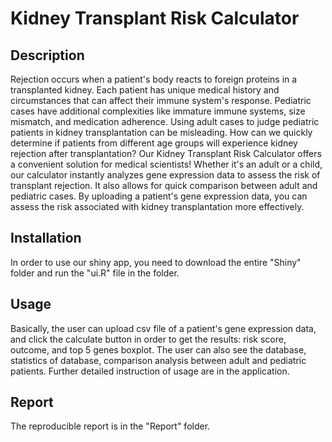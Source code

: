 # Kidney Transplant Risk Calculator

## Description ##
Rejection occurs when a patient's body reacts to foreign proteins in a transplanted kidney. Each patient has unique medical history and circumstances that can affect their immune system's response. Pediatric cases have additional complexities like immature immune systems, size mismatch, and medication adherence. Using adult cases to judge pediatric patients in kidney transplantation can be misleading.
How can we quickly determine if patients from different age groups will experience kidney rejection after transplantation?
Our Kidney Transplant Risk Calculator offers a convenient solution for medical scientists! Whether it's an adult or a child, our calculator instantly analyzes gene expression data to assess the risk of transplant rejection. It also allows for quick comparison between adult and pediatric cases. By uploading a patient's gene expression data, you can assess the risk associated with kidney transplantation more effectively.

## Installation ##
In order to use our shiny app, you need to download the entire "Shiny" folder and run the "ui.R" file in the folder.

## Usage ##
Basically, the user can upload csv file of a patient's gene expression data, and click the calculate button in order to get the results: risk score, outcome, and top 5 genes boxplot. The user can also see the database, statistics of database, comparison analysis between adult and pediatric patients.
Further detailed instruction of usage are in the application.

## Report ##
The reproducible report is in the "Report" folder. 
